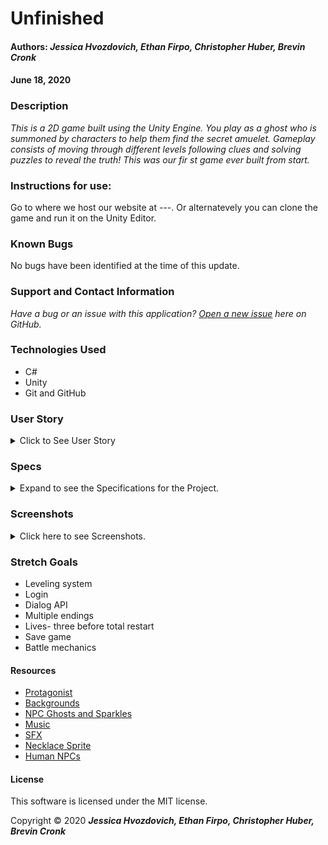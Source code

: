 # **Unfinished**

#### Authors: **_Jessica Hvozdovich, Ethan Firpo, Christopher Huber, Brevin Cronk_**
#### June 18, 2020

### Description

_This is a 2D game built using the Unity Engine. You play as a ghost who is summoned by characters to help them find the secret amuelet. Gameplay consists of moving through different levels following clues and solving puzzles to reveal the truth! This was our fir st game ever built from start._

### Instructions for use:
Go to where we host our website at ---.
Or alternatevely you can clone the game and run it on the Unity Editor.

### Known Bugs

No bugs have been identified at the time of this update.


### Support and Contact Information

_Have a bug or an issue with this application? [Open a new issue](https://github.com/jhvozdovich/unfinished/issues) here on GitHub._

### Technologies Used

* C#
* Unity
* Git and GitHub

### User Story
<details>
<summary> Click to See User Story</summary>
User wants to play a cute but spooky story driven game?
User likes to browse Steam's "new" and "free" categories.
User is feeling in a gamblin' mood.
</details>


### Specs
<details>
<summary>Expand to see the Specifications for the Project.</summary>

| Spec | Input | Output |
| :------------- | :------------- | :------------- |
| **User can move player** | User Input:"Up arrow" | Output: “Player moves up with up animation” |
| **User can navigate to different rooms** | User Input:"Navigate to door" | Output: “New scene” |
| **User can return to previous rooms** | User Input:"Navigate to door" | Output: "Previous scene” |
| **User can interact with environment to unlock new rooms** | User Input:"Click "space" near painting" | Output: “Painting straightens, room unlocks” |
| **Game has home screen** | User Input:"Load game" | Output: “Title screen” |
| **Game has ending scenes** | User Input:"Run into enemy" | Output: “Bad end scene” |
| **Game has ambient music** | User Input:"Start game" | Output: “Music plays in loop” |
| **Cutscene plays after inital room entry to prompt player's actions** | User Input:"Enter room" | Output: "Scene with twins and dialog boxes" |
| **User can pick up items and add them to inventory** | User Input:"Click "space" near book" | Output: “Book added to inventory” |
| **User can use inventory items to unlock puzzles** | User Input:"Click "space" near bookshelf" | Output: “Book added to bookshelf” |
| **User can use inventory items to unlock puzzles** | User Input:"Click "space" near bookshelf" | Output: “Book added to bookshelf” |
| **User can use inventory items to unlock puzzles** | User Input:"Click "space" near bookshelf" | Output: “Book added to bookshelf” |
| **User can use inventory items to unlock puzzles** | User Input:"Click "space" near bookshelf" | Output: “Book added to bookshelf” |

</details>

### Screenshots
<details>
<summary> Click here to see Screenshots.</summary>
<img src="./unfinished/assets/img/1.png">
<img src="./unfinished/assets/img/2.png">
<img src="./unfinished/assets/img/3.png">
</details>



### Stretch Goals
* Leveling system
* Login
* Dialog API
* Multiple endings
* Lives- three before total restart
* Save game
* Battle mechanics

#### Resources
* [Protagonist](https://opengameart.org/content/stendhal-ghost)
* [Backgrounds](https://blockydk.itch.io/twilight-village-rpg-tileset)
* [NPC Ghosts and Sparkles](https://v3x3d.itch.io/deep-night/devlog/123509/everything-is-new)
* [Music](https://opengameart.org/content/spooky-dungeon)
* [SFX](https://opengameart.org/content/misc-sfx-pack)
* [Necklace Sprite](https://opengameart.org/content/rings-and-necklaces-from-pixeltime-videos)
* [Human NPCs](https://pipoya.itch.io/pipoya-free-rpg-character-sprites-32x32)

#### License

This software is licensed under the MIT license.

Copyright © 2020 **_Jessica Hvozdovich, Ethan Firpo, Christopher Huber, Brevin Cronk_**